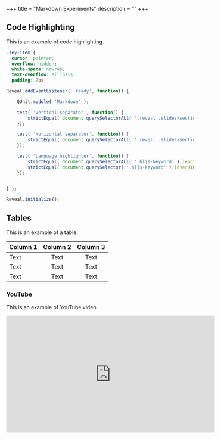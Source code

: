 +++
title = "Markdown Experiments"
description = ""
+++

## Code Highlighting
This is an example of code highlighting.

```css
.sey-item {
  cursor: pointer;
  overflow: hidden;
  white-space: nowrap;
  text-overflow: ellipsis;
  padding: 7px;
```

```js
Reveal.addEventListener( 'ready', function() {

	QUnit.module( 'Markdown' );

	test( 'Vertical separator', function() {
		strictEqual( document.querySelectorAll( '.reveal .slides>section>section' ).length, 2, 'found two slides' );
	});

	test( 'Horizontal separator', function() {
		strictEqual( document.querySelectorAll( '.reveal .slides>section' ).length, 2, 'found two slides' );
	});

	test( 'Language highlighter', function() {
		strictEqual( document.querySelectorAll( '.hljs-keyword' ).length, 1, 'got rendered highlight tag.' );
		strictEqual( document.querySelector( '.hljs-keyword' ).innerHTML, 'var', 'the same keyword: var.' );
	});


} );

Reveal.initialize();
```

## Tables
This is an example of a table.

| Column 1 | Column 2 | Column 3 |
| -------- |:--------:|:--------:|
| Text     |   Text   |   Text   |
| Text     |   Text   |   Text   |
| Text     |   Text   |   Text   |



### YouTube
This is an example of YouTube video.

<iframe width="560" height="315" src="https://www.youtube.com/embed/lVXziMFEqX0" frameborder="0" allow="accelerometer; autoplay; encrypted-media; gyroscope; picture-in-picture" allowfullscreen></iframe>
